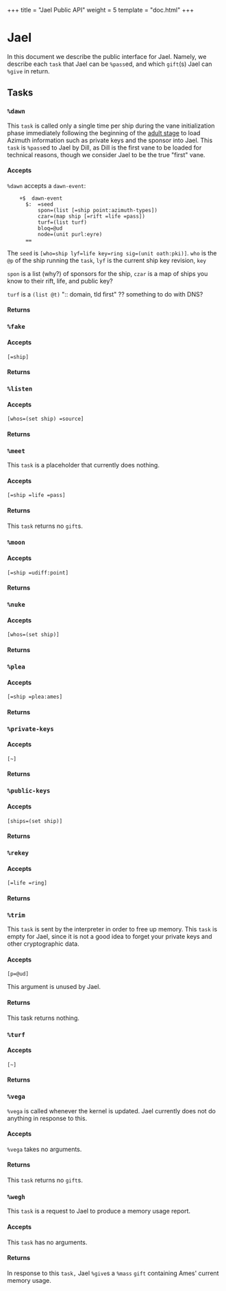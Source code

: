 +++
title = "Jael Public API"
weight = 5
template = "doc.html"
+++

# Jael

In this document we describe the public interface for Jael.  Namely, we describe
each `task` that Jael can be `%pass`ed, and which `gift`(s) Jael can `%give` in return.


## Tasks

### `%dawn`

This `task` is called only a single time per ship during the vane initialization
phase immediately following the beginning of the [adult
stage](@/docs/tutorials/arvo/arvo.md#structural-interface-core) to load Azimuth information such as private keys and the sponsor into
Jael. This `task` is `%pass`ed to Jael by Dill, as Dill is the first vane to be loaded for
technical reasons, though we consider Jael to be the true "first" vane.

#### Accepts

`%dawn` accepts a `dawn-event`:

```hoon
    +$  dawn-event
      $:  =seed
          spon=(list [=ship point:azimuth-types])
          czar=(map ship [=rift =life =pass])
          turf=(list turf)
          bloq=@ud
          node=(unit purl:eyre)
      ==
```

The `seed` is `[who=ship lyf=life key=ring sig=(unit oath:pki)]`. `who` is the
`@p` of the ship running the `task`, `lyf` is the current ship key revision, `key`


`spon` is a list (why?) of sponsors for the ship, `czar` is a map of ships you
know to their rift, life, and public key? 

`turf` is a `(list @t)` "::  domain, tld first" ?? something to do with DNS?

#### Returns


### `%fake`

#### Accepts

```hoon
[=ship]
```

#### Returns


### `%listen`

#### Accepts

```hoon
[whos=(set ship) =source]
```

#### Returns


### `%meet`

This `task` is a placeholder that currently does nothing.

#### Accepts

```hoon
[=ship =life =pass]
```

#### Returns

This `task` returns no `gift`s.


### `%moon`

#### Accepts

```hoon
[=ship =udiff:point]
```

#### Returns


### `%nuke`

#### Accepts

```hoon
[whos=(set ship)]
```

#### Returns


### `%plea`

#### Accepts

```hoon
[=ship =plea:ames]
```

#### Returns


### `%private-keys`

#### Accepts

```hoon
[~]
```

#### Returns


### `%public-keys`

#### Accepts

```hoon
[ships=(set ship)]
```

#### Returns


### `%rekey`

#### Accepts

```hoon
[=life =ring]
```

#### Returns


### `%trim`

This `task` is sent by the interpreter in order to free up memory.
 This `task` is empty for Jael, since it is not a good idea to forget your
 private keys and other cryptographic data.

#### Accepts

```hoon
[p=@ud]
```
This argument is unused by Jael.

#### Returns

This task returns nothing.



### `%turf`

#### Accepts

```hoon
[~]
```

#### Returns


### `%vega`

`%vega` is called whenever the kernel is updated. Jael currently does not do
anything in response to this.

#### Accepts

`%vega` takes no arguments.

#### Returns

This `task` returns no `gift`s.



### `%wegh`

This `task` is a request to Jael to produce a memory usage report.

#### Accepts

This `task` has no arguments.

#### Returns

In response to this `task,` Jael `%give`s a `%mass` `gift` containing Ames'
current memory usage.
